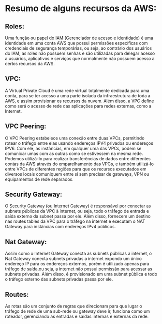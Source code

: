 # Resumo de alguns recursos da AWS:

## Roles: 
Uma função ou papel do IAM (Gerenciador de acesso e identidade) é uma identidade em uma conta AWS que possui permissões específicas com credenciais de segurança temporárias, ou seja, ao contrário dos usuários do IAM, as roles não possuem senhas e são utilizadas para delegar acesso a usuários, aplicativos e serviços que normalmente não possuem acesso a certos recursos da AWS.

## VPC:
A Virtual Private Cloud é uma rede virtual totalmente dedicada para uma conta, para se ter acesso a uma parte isolada da infraestrutura de toda a AWS, e assim provisionar os recursos da nuvem. Além disso, a VPC define como será o acesso de rede das aplicações para redes externas, como a Internet.

## VPC Peering:
O VPC Peering estabelece uma conexão entre duas VPCs, permitindo rotear o tráfego entre elas usando endereços IPV4 privados ou endereços IPV6. Com ele, as instâncias, em qualquer uma das VPCs, podem se comunicar umas com as outras como se estivessem na mesma rede. Podemos utilizá-lo para realizar transferências de dados entre diferentes contas da AWS através do emparelhamento das VPCs, e também utilizá-lo entre VPCs de diferentes regiões para que os recursos executados em diversos locais comuniquem entre si sem precisar de gateways, VPN ou equipamentos de rede separados.  

## Security Gateway:
O Security Gateway (ou Internet Gateway) é responsável por conectar as subnets públicas da VPC à internet, ou seja, todo o tráfego de entrada e saída externo da subnet passa por ele. Além disso, fornecem um destino nas routes tables da VPC para o tráfego na internet e executam o NAT Gateway para instâncias com endereços IPv4 públicos.

## Nat Gateway:
Assim como o Internet Gateway conecta as subnets públicas a internet, o Nat Gateway conecta subnets privadas a internet expondo um único endereço IP para os endereços externos, porém é utilizado apenas para tráfego de saída,ou seja, a internet não possui permissão para acessar as subnets privadas. Além disso, é provisionado em uma subnet pública e todo o tráfego externo das subnets privadas passa por ele.

## Routes:
As rotas são um conjunto de regras que direcionam para que lugar o tráfego de rede de uma sub-rede ou gateway deve ir, funciona como um roteador, gerenciando as entradas e saídas internas e externas da rede.

